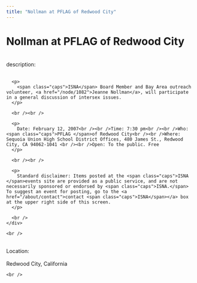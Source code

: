 ```yaml
---
title: "Nollman at PFLAG of Redwood City"
---
```


# Nollman at PFLAG of Redwood City

<div class="flexinode-body flexinode-2">
  <div class="flexinode-textarea-1">
    <div class="form-item">
      <br /> <label>description:</label><br /><br /> 
      
      <p>
        <span class="caps">ISNA</span> Board Member and Bay Area outreach volunteer, <a href="/node/1082">Jeanne Nollman</a>, will participate in a general discussion of intersex issues.
      </p>
      
      <br /><br />
      
      <p>
        Date: February 12, 2007<br /><br />Time: 7:30 pm<br /><br />Who: <span class="caps">PFLAG </span>of Redwood City<br /><br />Where: Sequoia Union High School District Offices, 480 James St., Redwood City, CA 94062-1041 <br /><br />Open: To the public. Free
      </p>
      
      <br /><br />
      
      <p>
        Standard disclaimer: Items posted at the <span class="caps">ISNA </span>events site are provided as a public service, and are not necessarily sponsored or endorsed by <span class="caps">ISNA.</span> To suggest an event for posting, go to the <a href="/about/contact">contact <span class="caps">ISNA</span></a> box at the upper right side of this screen.
      </p>
      
      <br />
    </div>
    
    <br />
  </div>
  
  <div class="flexinode-textfield-2">
    <div class="form-item">
      <br /> <label>Location:</label><br /><br /> Redwood City, California<br />
    </div>
    
    <br />
  </div>
</div>